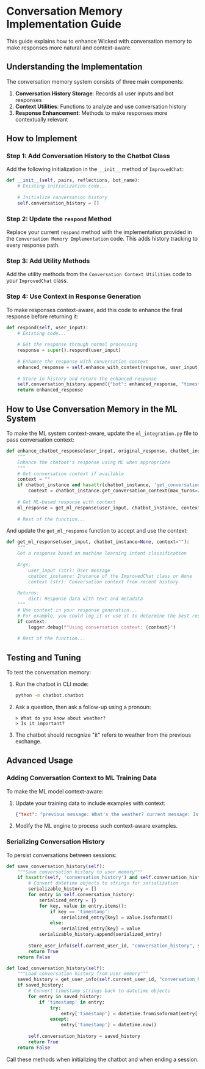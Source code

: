 # Conversation Memory Implementation Guide

This guide explains how to enhance Wicked with conversation memory to make responses more natural and context-aware.

## Understanding the Implementation

The conversation memory system consists of three main components:

1. **Conversation History Storage**: Records all user inputs and bot responses
2. **Context Utilities**: Functions to analyze and use conversation history
3. **Response Enhancement**: Methods to make responses more contextually relevant

## How to Implement

### Step 1: Add Conversation History to the Chatbot Class

Add the following initialization in the `__init__` method of `ImprovedChat`:

```python
def __init__(self, pairs, reflections, bot_name):
    # Existing initialization code...
    
    # Initialize conversation history
    self.conversation_history = []
```

### Step 2: Update the `respond` Method

Replace your current `respond` method with the implementation provided in the `Conversation Memory Implementation` code. This adds history tracking to every response path.

### Step 3: Add Utility Methods

Add the utility methods from the `Conversation Context Utilities` code to your `ImprovedChat` class.

### Step 4: Use Context in Response Generation

To make responses context-aware, add this code to enhance the final response before returning it:

```python
def respond(self, user_input):
    # Existing code...
    
    # Get the response through normal processing
    response = super().respond(user_input)
    
    # Enhance the response with conversation context
    enhanced_response = self.enhance_with_context(response, user_input)
    
    # Store in history and return the enhanced response
    self.conversation_history.append({"bot": enhanced_response, "timestamp": datetime.now()})
    return enhanced_response
```

## How to Use Conversation Memory in the ML System

To make the ML system context-aware, update the `ml_integration.py` file to pass conversation context:

```python
def enhance_chatbot_response(user_input, original_response, chatbot_instance=None):
    """
    Enhance the chatbot's response using ML when appropriate
    """
    # Get conversation context if available
    context = ""
    if chatbot_instance and hasattr(chatbot_instance, 'get_conversation_context'):
        context = chatbot_instance.get_conversation_context(max_turns=2)
    
    # Get ML-based response with context
    ml_response = get_ml_response(user_input, chatbot_instance, context=context)
    
    # Rest of the function...
```

And update the `get_ml_response` function to accept and use the context:

```python
def get_ml_response(user_input, chatbot_instance=None, context=""):
    """
    Get a response based on machine learning intent classification
    
    Args:
        user_input (str): User message
        chatbot_instance: Instance of the ImprovedChat class or None
        context (str): Conversation context from recent history
        
    Returns:
        dict: Response data with text and metadata
    """
    # Use context in your response generation...
    # For example, you could log it or use it to determine the best response
    if context:
        logger.debug(f"Using conversation context: {context}")
    
    # Rest of the function...
```

## Testing and Tuning

To test the conversation memory:

1. Run the chatbot in CLI mode:
   ```bash
   python -m chatbot.chatbot
   ```

2. Ask a question, then ask a follow-up using a pronoun:
   ```
   > What do you know about weather?
   > Is it important?
   ```

3. The chatbot should recognize "it" refers to weather from the previous exchange.

## Advanced Usage

### Adding Conversation Context to ML Training Data

To make the ML model context-aware:

1. Update your training data to include examples with context:
   ```json
   {"text": "previous message: What's the weather? current message: Is it important?", "intent": "weather_importance"}
   ```

2. Modify the ML engine to process such context-aware examples.

### Serializing Conversation History

To persist conversations between sessions:

```python
def save_conversation_history(self):
    """Save conversation history to user memory"""
    if hasattr(self, 'conversation_history') and self.conversation_history:
        # Convert datetime objects to strings for serialization
        serializable_history = []
        for entry in self.conversation_history:
            serialized_entry = {}
            for key, value in entry.items():
                if key == 'timestamp':
                    serialized_entry[key] = value.isoformat()
                else:
                    serialized_entry[key] = value
            serializable_history.append(serialized_entry)
        
        store_user_info(self.current_user_id, "conversation_history", serializable_history)
        return True
    return False

def load_conversation_history(self):
    """Load conversation history from user memory"""
    saved_history = get_user_info(self.current_user_id, "conversation_history")
    if saved_history:
        # Convert timestamp strings back to datetime objects
        for entry in saved_history:
            if 'timestamp' in entry:
                try:
                    entry['timestamp'] = datetime.fromisoformat(entry['timestamp'])
                except:
                    entry['timestamp'] = datetime.now()
        
        self.conversation_history = saved_history
        return True
    return False
```

Call these methods when initializing the chatbot and when ending a session.